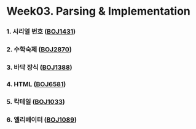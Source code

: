 # Week03. Parsing & Implementation

### 1. 시리얼 번호        ([BOJ1431](https://boj.kr/1431))

### 2. 수학숙제          ([BOJ2870](https://boj.kr/2870))

### 3. 바닥 장식          ([BOJ1388](https://boj.kr/1388))

### 4. HTML              ([BOJ6581](https://boj.kr/6581))

### 5. 칵테일            ([BOJ1033](https://boj.kr/1033))

### 6. 엘리베이터        ([BOJ1089](https://boj.kr/1089))


